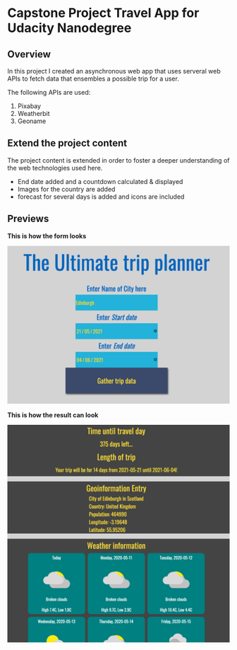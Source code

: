 # Capstone Project Travel App for Udacity Nanodegree

## Overview
In this project I created an asynchronous web app that uses serveral web APIs to fetch data that ensembles a possible trip for a user. 

The following APIs are used:
1. Pixabay
2. Weatherbit
3. Geoname

##  Extend the project content

The project content is extended in order to foster a deeper understanding of the web technologies used here.

* End date added and a countdown calculated & displayed
* Images for the country are added
* forecast for several days is added and icons are included

## Previews

__This is how the form looks__

![A preview of the form](./imgs/form.png "A preview of the form")

__This is how the result can look__

![A preview of the functionality](imgs/functionality.png "A preview of the functionality")